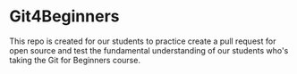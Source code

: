# Git4Beginners
This repo is created for our students to practice create a pull request for open source and test the fundamental understanding of our students who's taking the Git for Beginners course.
